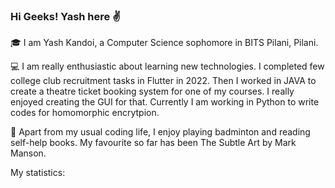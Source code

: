 ### Hi Geeks! Yash here :v:
<!--
**YashKandoi/YashKandoi** is a ✨ _special_ ✨ repository because its `README.md` (this file) appears on your GitHub profile.

Here are some ideas to get you started:

- 🔭 I’m currently working on ...
- 🌱 I’m currently learning ...
- 👯 I’m looking to collaborate on ...
- 🤔 I’m looking for help with ...
- 💬 Ask me about ...
- 📫 How to reach me: ...
- 😄 Pronouns: ...
- ⚡ Fun fact: ...
-->

:mortar_board: I am Yash Kandoi, a Computer Science sophomore in BITS Pilani, Pilani. 

:computer: I am really enthusiastic about learning new technologies. I completed few college club recruitment tasks in Flutter in 2022. Then I worked in JAVA to create a theatre ticket booking system for one of my courses. I really enjoyed creating the GUI for that. Currently I am working in Python to write codes for homomorphic encrytpion.

:badminton: Apart from my usual coding life, I enjoy playing badminton and reading self-help books. My favourite so far has been The Subtle Art by Mark Manson.

My statistics:

